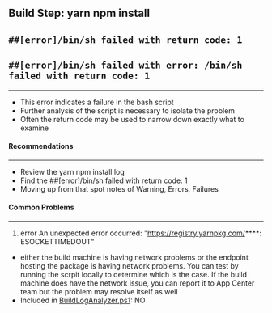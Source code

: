 Build Step: yarn npm install
-

## ``` ##[error]/bin/sh failed with return code: 1 ```

## ``` ##[error]/bin/sh failed with error: /bin/sh failed with return code: 1 ```
---

* This error indicates a failure in the bash script
* Further analysis of the script is necessary to isolate the problem
* Often the return code may be used to narrow down exactly what to examine 

#### Recommendations
---

* Review the yarn npm install log
* Find the ##[error]/bin/sh failed with return code: 1
* Moving up from that spot notes of Warning, Errors, Failures

####  Common Problems
---
1. error An unexpected error occurred: "https://registry.yarnpkg.com/****: ESOCKETTIMEDOUT" 
* either the build machine is having network problems or the endpoint hosting the package is having network problems. You can test by running the scrpit locally to determine which is the case. If the build machine does have the network issue, you can report it to App Center team but the problem may resolve itself as well
* Included in [BuildLogAnalyzer.ps1](https://github.com/tdevere/AppCenterBuildLog/blob/master/PowerShellScripts/BuildLogAnalyzer.ps1): NO




